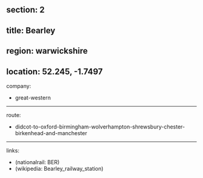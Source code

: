 section: 2
----
title: Bearley
----
region: warwickshire
----
location: 52.245, -1.7497
----
company:
- great-western
----
route:
- didcot-to-oxford-birmingham-wolverhampton-shrewsbury-chester-birkenhead-and-manchester
----
links:
- (nationalrail: BER)
- (wikipedia: Bearley_railway_station)
